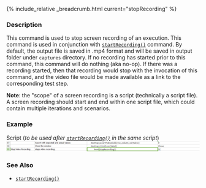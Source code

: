 {% include_relative _breadcrumb.html current="stopRecording" %}


### Description
This command is used to stop screen recording of an execution. This command is used in conjunction with 
[`startRecording()`](startRecording().html) command. By default, the output file is saved in .mp4 format and 
will be saved in output folder under `captures` directory.  If no recording has started prior to this command, this 
command will do nothing (aka no-op).  If there was a recording started, then that recording would stop with the 
invocation of this command, and the video file would be made available as a link to the corresponding test step.

**Note**: the "scope" of a screen recording is a script (technically a script file).  A screen recording should start
and end within one script file, which could contain multiple iterations and scenarios.


### Example
Script (_to be used after [`startRecording()`](startRecording().html) in the same script_)
![script](image/stopRecording_02.png)


### See Also
- [`startRecording()`](startRecording().html)

